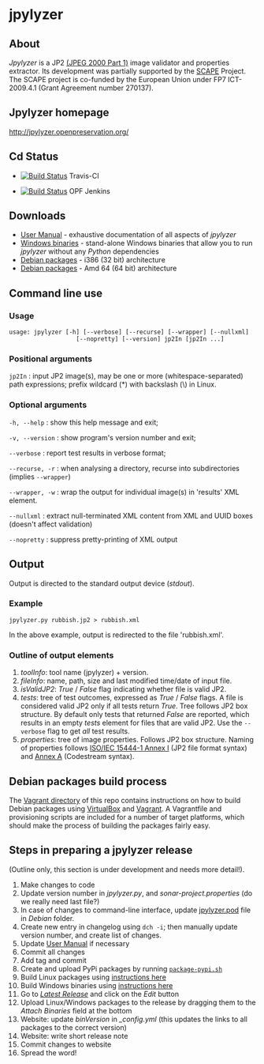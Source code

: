# jpylyzer

## About
*Jpylyzer* is a JP2 [(JPEG 2000 Part 1)][2] image validator and properties extractor. Its development was partially supported by the [SCAPE][4] Project. The SCAPE project is co-funded by the European Union under FP7 ICT-2009.4.1 (Grant Agreement number 270137).

## Jpylyzer homepage

<http://jpylyzer.openpreservation.org/>


## Cd Status

- [![Build Status](https://travis-ci.org/openpreserve/jpylyzer.svg?branch=master)](https://travis-ci.org/openpreserve/jpylyzer "Jpylyzer Travis-CI integration build") Travis-CI

- [![Build Status](http://jenkins.opf-labs.org/buildStatus/icon?job=jpylyser)](http://jenkins.opf-labs.org/job/jpylyser/) OPF Jenkins

## Downloads

* [User Manual][1] - exhaustive documentation of all aspects of *jpylyzer*
* [Windows binaries][5] - stand-alone Windows binaries that allow you to run *jpylyzer* without any *Python* dependencies
* [Debian packages][6] - i386 (32 bit) architecture
* [Debian packages][7] - Amd 64 (64 bit) architecture


## Command line use

### Usage

    usage: jpylyzer [-h] [--verbose] [--recurse] [--wrapper] [--nullxml]
                       [--nopretty] [--version] jp2In [jp2In ...]

### Positional arguments

`jp2In` : input JP2 image(s), may be one or more (whitespace-separated) path expressions; prefix wildcard (\*) with backslash (\\) in Linux.

### Optional arguments

`-h, --help` : show this help message and exit;

`-v, --version` : show program's version number and exit;

`--verbose` : report test results in verbose format;

`--recurse, -r` : when analysing a directory, recurse into subdirectories (implies `--wrapper`)

`--wrapper, -w` : wrap the output for individual image(s) in 'results' XML element.

`--nullxml` : extract null-terminated XML content from XML and UUID boxes (doesn't affect validation)

`--nopretty` : suppress pretty-printing of XML output

## Output 

Output is directed to the standard output device (*stdout*).

### Example

`jpylyzer.py rubbish.jp2 > rubbish.xml`

In the above example, output is redirected to the file 'rubbish.xml'.


### Outline of output elements

1. *toolInfo*: tool name (jpylyzer) + version.
2. *fileInfo*: name, path, size and last modified time/date of input file.
3. *isValidJP2*: *True* / *False* flag indicating whether file is valid JP2.
4. *tests*: tree of test outcomes, expressed as *True* / *False* flags.
   A file is considered valid JP2 only if all tests return *True*. Tree follows JP2 box structure. By default only tests that returned *False* are reported, which results in an empty *tests*  element for files that are valid JP2. Use the  `--verbose` flag to get *all* test results.
5. *properties*: tree of image properties. Follows JP2 box structure. Naming of properties follows [ISO/IEC 15444-1 Annex I][2] (JP2 file format syntax) and [Annex A][3] (Codestream syntax).

## Debian packages build process

The [Vagrant directory](vagrant) of this repo contains instructions on how to build Debian packages using [VirtualBox](https://www.virtualbox.org/) and [Vagrant](https://www.vagrantup.com/). A Vagrantfile and provisioning scripts are included for a number of target platforms, which should make the process of building the packages fairly easy.

## Steps in preparing a jpylyzer release

(Outline only, this section is under development and needs more detail!).

1. Make changes to code
1. Update version number in *jpylyzer.py*, and *sonar-project.properties* (do we really need last file?)
1. In case of changes to command-line interface, update [jpylyzer.pod](debian/jpylyzer.pod) file in *Debian* folder.
1. Create new entry in changelog using `dch -i`; then manually update version number, and create list of changes.
1. Update [User Manual](doc/jpylyzerUserManual.md) if necessary
1. Commit all changes
1. Add tag and commit
1. Create and upload PyPi packages by running [`package-pypi.sh`](./package-pypi.sh) 
1. Build Linux packages using [instructions here](vagrant)
1. Build Windows binaries using [instructions here](./BUILD_HOWTO_WINDOWS.md)
1. Go to [*Latest Release*](https://github.com/openpreserve/jpylyzer/releases/latest) and click on the *Edit* button
1. Upload Linux/Windows packages to the release by dragging them to the *Attach Binaries* field at the bottom
1. Website: update *binVersion* in *_config.yml* (this updates the links to all packages to the correct version)
1. Website: write short release note
1. Commit changes to website
1. Spread the word!

[1]: http://jpylyzer.openpreservation.org//jpylyzerUserManual.html
[2]: http://www.jpeg.org/public/15444-1annexi.pdf
[3]: http://www.itu.int/rec/T-REC-T.800/en
[4]: http://www.scape-project.eu/
[5]: https://bintray.com/openplanets/opf-windows/jpylyzer_win32/
[6]: https://bintray.com/openplanets/opf-debian/jpylyzer_i386/
[7]: https://bintray.com/openplanets/opf-debian/jpylyzer_amd64/
